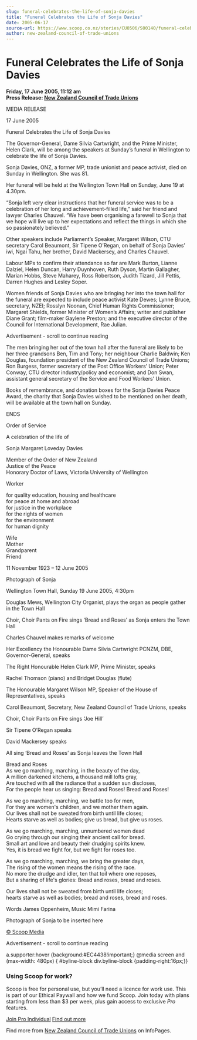 ```yaml
---
slug: funeral-celebrates-the-life-of-sonja-davies
title: "Funeral Celebrates the Life of Sonja Davies"
date: 2005-06-17
source-url: https://www.scoop.co.nz/stories/CU0506/S00140/funeral-celebrates-the-life-of-sonja-davies.htm
author: new-zealand-council-of-trade-unions
---
```

Funeral Celebrates the Life of Sonja Davies
===========================================

**Friday, 17 June 2005, 11:12 am**  
**Press Release: [New Zealand Council of Trade Unions](https://info.scoop.co.nz/New_Zealand_Council_of_Trade_Unions)**

MEDIA RELEASE

17 June 2005

Funeral Celebrates the Life of Sonja Davies

The Governor-General, Dame Silvia Cartwright, and the Prime Minister, Helen Clark, will be among the speakers at Sunday’s funeral in Wellington to celebrate the life of Sonja Davies.

Sonja Davies, ONZ, a former MP, trade unionist and peace activist, died on Sunday in Wellington. She was 81.

Her funeral will be held at the Wellington Town Hall on Sunday, June 19 at 4.30pm.

“Sonja left very clear instructions that her funeral service was to be a celebration of her long and achievement-filled life,” said her friend and lawyer Charles Chauvel. “We have been organising a farewell to Sonja that we hope will live up to her expectations and reflect the things in which she so passionately believed.”

Other speakers include Parliament’s Speaker, Margaret Wilson, CTU secretary Carol Beaumont, Sir Tipene O’Regan, on behalf of Sonja Davies’ iwi, Ngai Tahu, her brother, David Mackersey, and Charles Chauvel.

Labour MPs to confirm their attendance so far are Mark Burton, Lianne Dalziel, Helen Duncan, Harry Duynhoven, Ruth Dyson, Martin Gallagher, Marian Hobbs, Steve Maharey, Ross Robertson, Judith Tizard, Jill Pettis, Darren Hughes and Lesley Soper.

Women friends of Sonja Davies who are bringing her into the town hall for the funeral are expected to include peace activist Kate Dewes; Lynne Bruce, secretary, NZEI; Rosslyn Noonan, Chief Human Rights Commissioner; Margaret Shields, former Minister of Women’s Affairs; writer and publisher Diane Grant; film-maker Gaylene Preston; and the executive director of the Council for International Development, Rae Julian.

Advertisement - scroll to continue reading





The men bringing her out of the town hall after the funeral are likely to be her three grandsons Ben, Tim and Tony; her neighbour Charlie Baldwin; Ken Douglas, foundation president of the New Zealand Council of Trade Unions; Ron Burgess, former secretary of the Post Office Workers’ Union; Peter Conway, CTU director industry/policy and economist; and Don Swan, assistant general secretary of the Service and Food Workers’ Union.

Books of remembrance, and donation boxes for the Sonja Davies Peace Award, the charity that Sonja Davies wished to be mentioned on her death, will be available at the town hall on Sunday.

ENDS

  
Order of Service

A celebration of the life of

Sonja Margaret Loveday Davies

Member of the Order of New Zealand  
Justice of the Peace  
Honorary Doctor of Laws, Victoria University of Wellington

Worker

for quality education, housing and healthcare  
for peace at home and abroad  
for justice in the workplace  
for the rights of women  
for the environment  
for human dignity

Wife  
Mother  
Grandparent  
Friend

11 November 1923 – 12 June 2005

Photograph of Sonja

Wellington Town Hall, Sunday 19 June 2005, 4:30pm

Douglas Mews, Wellington City Organist, plays the organ as people gather in the Town Hall

Choir, Choir Pants on Fire sings ‘Bread and Roses’ as Sonja enters the Town Hall

Charles Chauvel makes remarks of welcome

Her Excellency the Honourable Dame Silvia Cartwright PCNZM, DBE, Governor-General, speaks

The Right Honourable Helen Clark MP, Prime Minister, speaks

Rachel Thomson (piano) and Bridget Douglas (flute)

The Honourable Margaret Wilson MP, Speaker of the House of Representatives, speaks

Carol Beaumont, Secretary, New Zealand Council of Trade Unions, speaks

Choir, Choir Pants on Fire sings ‘Joe Hill’

Sir Tipene O’Regan speaks

David Mackersey speaks

All sing ‘Bread and Roses’ as Sonja leaves the Town Hall

  
Bread and Roses  
As we go marching, marching, in the beauty of the day,  
A million darkened kitchens, a thousand mill lofts gray,  
Are touched with all the radiance that a sudden sun discloses,  
For the people hear us singing: Bread and Roses! Bread and Roses!

As we go marching, marching, we battle too for men,  
For they are women's children, and we mother them again.  
Our lives shall not be sweated from birth until life closes;  
Hearts starve as well as bodies; give us bread, but give us roses.

As we go marching, marching, unnumbered women dead  
Go crying through our singing their ancient call for bread.  
Small art and love and beauty their drudging spirits knew.  
Yes, it is bread we fight for, but we fight for roses too.

As we go marching, marching, we bring the greater days,  
The rising of the women means the rising of the race.  
No more the drudge and idler, ten that toil where one reposes,  
But a sharing of life's glories: Bread and roses, bread and roses.

Our lives shall not be sweated from birth until life closes;  
hearts starve as well as bodies; bread and roses, bread and roses.

Words James Oppenheim, Music Mimi Farina

Photograph of Sonja to be inserted here

[© Scoop Media](http://www.scoop.co.nz/about/terms.html)  

Advertisement - scroll to continue reading



a.supporter:hover {background:#EC4438!important;} @media screen and (max-width: 480px) { #byline-block div.byline-block {padding-right:16px;}}

### Using Scoop for work?

Scoop is free for personal use, but you’ll need a licence for work use. This is part of our Ethical Paywall and how we fund Scoop. Join today with plans starting from less than $3 per week, plus gain access to exclusive _Pro_ features.  
  
[Join Pro Individual](https://pro.scoop.co.nz/Individual/?from=ProIn24) [Find out more](https://pro.scoop.co.nz/using-scoop-for-work/?from=ProIn24)

Find more from [New Zealand Council of Trade Unions](https://info.scoop.co.nz/New_Zealand_Council_of_Trade_Unions) on InfoPages.
